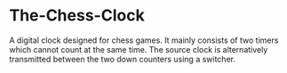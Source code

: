 # The-Chess-Clock
A digital clock designed for chess games. It mainly consists of two timers which cannot count at the same time. The source clock is alternatively transmitted between the two down counters using a switcher.
